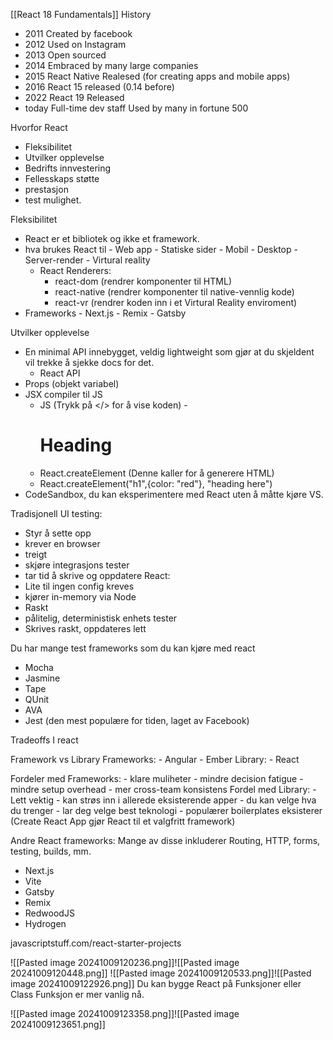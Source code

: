 [[React 18 Fundamentals]]
History
- 2011 Created by facebook
- 2012 Used on Instagram
- 2013 Open sourced
- 2014 Embraced by many large companies
- 2015 React Native Realesed (for creating apps and mobile apps)
- 2016 React 15 released (0.14 before)
- 2022 React 19 Released
- today Full-time dev staff Used by many in fortune 500


Hvorfor React
- Fleksibilitet
- Utvilker opplevelse
- Bedrifts innvestering
- Fellesskaps støtte
- prestasjon
- test mulighet. 

Fleksibilitet
- React er et bibliotek og ikke et framework.
- hva brukes React til
		- Web app
		- Statiske sider
		- Mobil
		- Desktop
		- Server-render
		- Virtural reality
	- React Renderers:
		- react-dom (rendrer komponenter til HTML)
		- react-native (rendrer komponenter til native-vennlig kode)
		- react-vr (rendrer koden inn i et Virtural Reality enviroment)
- Frameworks
		- Next.js
		- Remix
		- Gatsby

Utvilker opplevelse
- En minimal API innebygget, veldig lightweight som gjør at du skjeldent vil trekke å sjekke docs for det. 
	- React API
- Props (objekt variabel)
- JSX compiler til JS
	- JS (Trykk på </> for å vise koden) 
			- <h1 color="red">Heading</h1>
	- React.createElement (Denne kaller for å generere HTML)
	- React.createElement("h1",{color: "red"}, "heading here")
- CodeSandbox, du kan eksperimentere med React uten å måtte kjøre VS. 

Tradisjonell UI testing:
- Styr å sette opp
- krever en browser
- treigt
- skjøre integrasjons tester
- tar tid å skrive og oppdatere
React:
- Lite til ingen config kreves
- kjører in-memory via Node
- Raskt
- pålitelig, deterministisk enhets tester
- Skrives raskt, oppdateres lett


Du har mange test frameworks som du kan kjøre med react
- Mocha
- Jasmine
- Tape
- QUnit
- AVA
- Jest (den mest populære for tiden, laget av Facebook)


Tradeoffs I react

Framework vs Library
	Frameworks:
		- Angular 
		- Ember
	Library:
		- React

Fordeler med Frameworks:
	- klare muliheter
	- mindre decision fatigue
	- mindre setup overhead
	- mer cross-team konsistens
Fordel med Library:
	- Lett vektig
	- kan strøs inn i allerede eksisterende apper
	- du kan velge hva du trenger
	- lar deg velge best teknologi
	- populærer boilerplates eksisterer (Create React App gjør React til et valgfritt framework)

Andre React frameworks:
Mange av disse inkluderer Routing, HTTP, forms, testing, builds, mm.
- Next.js
- Vite
- Gatsby
- Remix
- RedwoodJS
- Hydrogen

javascriptstuff.com/react-starter-projects

![[Pasted image 20241009120236.png]]![[Pasted image 20241009120448.png]]
![[Pasted image 20241009120533.png]]![[Pasted image 20241009122926.png]]
Du kan bygge React på Funksjoner eller Class
Funksjon er mer vanlig nå. 

![[Pasted image 20241009123358.png]]![[Pasted image 20241009123651.png]]